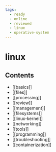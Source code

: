 ```yaml
---
tags:
  - ready
  - online
  - reviewed
  - linux
  - operative-system
---
```


# linux

## Contents

- [[basics]]
- [[files]]
- [[processing]]
- [[review]]
- [[management]]
- [[filesystems]]
- [[linux-kernel]]
- [[networking]]
- [[tools]]
- [[programming]]
- [[troubleshooting]]
- [[containerization]]
